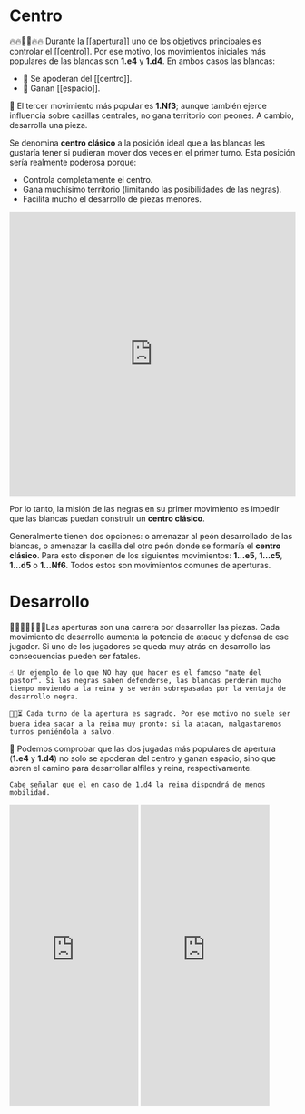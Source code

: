 # Centro

🔥🔥🤼‍♂️🔥🔥 Durante la [[apertura]] uno de los objetivos principales es controlar el [[centro]]. Por ese motivo, los movimientos iniciales más populares de las blancas son **1.e4** y **1.d4**. En ambos casos las blancas: 

- 🎯 Se apoderan del [[centro]].
- 🌌 Ganan [[espacio]].

🐴 El tercer movimiento más popular es **1.Nf3**; aunque también ejerce influencia sobre casillas centrales, no gana territorio con peones. A cambio, desarrolla una pieza.

Se denomina **centro clásico** a la posición ideal que a las blancas les gustaría tener si pudieran mover dos veces en el primer turno. Esta posición sería realmente poderosa porque:

- Controla completamente el centro.
- Gana muchísimo territorio (limitando las posibilidades de las negras).
- Facilita mucho el desarrollo de piezas menores.

<iframe width=100% height=500 src="https://lichess.org/study/embed/QU5fAUV4/l8GYh9cL?theme=blue" frameborder=0></iframe>

Por lo tanto, la misión de las negras en su primer movimiento es impedir que las blancas puedan construir un **centro clásico**. 

Generalmente tienen dos opciones: o amenazar al peón desarrollado de las blancas, o amenazar la casilla del otro peón donde se formaría el **centro clásico**. Para esto disponen de los siguientes movimientos: **1...e5**, **1...c5**, **1...d5** o **1...Nf6**. Todos estos son movimientos comunes de aperturas.

# Desarrollo

🏃‍♀️💨💨🏃‍♂️💨Las aperturas son una carrera por desarrollar las piezas. Cada movimiento de desarrollo aumenta la potencia de ataque y defensa de ese jugador. Si uno de los jugadores se queda muy atrás en desarrollo las consecuencias pueden ser fatales.

```
☝ Un ejemplo de lo que NO hay que hacer es el famoso "mate del pastor". Si las negras saben defenderse, las blancas perderán mucho tiempo moviendo a la reina y se verán sobrepasadas por la ventaja de desarrollo negra.
```

```
👑❌⏳ Cada turno de la apertura es sagrado. Por ese motivo no suele ser buena idea sacar a la reina muy pronto: si la atacan, malgastaremos turnos poniéndola a salvo.
```

🚀 Podemos comprobar que las dos jugadas más populares de apertura (**1.e4** y **1.d4**) no solo se apoderan del centro y ganan espacio, sino que abren el camino para desarrollar alfiles y reina, respectivamente. 

```
Cabe señalar que el en caso de 1.d4 la reina dispondrá de menos mobilidad.
```


<iframe width=45% height=530 src="https://lichess.org/study/embed/QU5fAUV4/2qhmdarr?theme=blue" frameborder=0></iframe>
<iframe width=45% height=530 src="https://lichess.org/study/embed/QU5fAUV4/BdpXjUiw?theme=blue" frameborder=0></iframe>